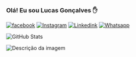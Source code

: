 ### Olá! Eu sou Lucas Gonçalves ✋
[![facebook](https://img.shields.io/badge/Facebook-1877F2?style=for-the-badge&logo=facebook&logoColor=white)]()
[![Instagram](https://img.shields.io/badge/Instagram-E4405F?style=for-the-badge&logo=instagram&logoColor=white
)](https://www.instagram.com/luccas_gonca)
[![Linkedink](https://img.shields.io/badge/LinkedIn-0077B5?style=for-the-badge&logo=linkedin&logoColor=white
)]()
[![Whatsapp](https://img.shields.io/badge/WhatsApp-25D366?style=for-the-badge&logo=whatsapp&logoColor=white
)]()

![GitHub Stats](https://github-readme-stats.vercel.app/api?username=lgg9083&show_icons=true&theme=transparent)

![Descrição da imagem](https://camo.githubusercontent.com/d19a8bbb2a4f295b61556e7b1c45d576a91ed35fd17a80750dd86d115f3a3bda/68747470733a2f2f692e70696e696d672e636f6d2f6f726967696e616c732f66352f38662f65382f66353866653865313961376532356464663063343539613335393932363164362e676966)





